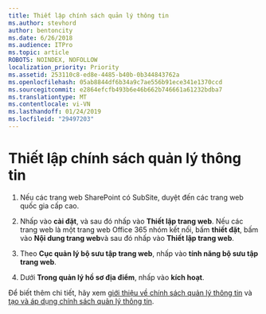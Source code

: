 ```yaml
---
title: Thiết lập chính sách quản lý thông tin
ms.author: stevhord
author: bentoncity
ms.date: 6/26/2018
ms.audience: ITPro
ms.topic: article
ROBOTS: NOINDEX, NOFOLLOW
localization_priority: Priority
ms.assetid: 253110c8-ed8e-4485-b40b-0b344843762a
ms.openlocfilehash: 05ab8844df6b34a9c7ae556b91ece341e1370ccd
ms.sourcegitcommit: e2864efcfb493b6e46b662b746661a61232bdba7
ms.translationtype: MT
ms.contentlocale: vi-VN
ms.lasthandoff: 01/24/2019
ms.locfileid: "29497203"
---
```

# <a name="set-up-information-management-policies"></a>Thiết lập chính sách quản lý thông tin

1. Nếu các trang web SharePoint có SubSite, duyệt đến các trang web quốc gia cấp cao.
    
2. Nhấp vào **cài đặt**, và sau đó nhấp vào **Thiết lập trang web**. Nếu các trang web là một trang web Office 365 nhóm kết nối, bấm **thiết đặt**, bấm vào **Nội dung trang web**và sau đó nhấp vào **Thiết lập trang web**.
    
3. Theo **Cục quản lý bộ sưu tập trang web**, nhấp vào **tính năng bộ sưu tập trang web**.
    
4. Dưới **Trong quản lý hồ sơ địa điểm**, nhấp vào **kích hoạt**.
    
Để biết thêm chi tiết, hãy xem [giới thiệu về chính sách quản lý thông tin](https://go.microsoft.com/fwlink/?linkid=404239) và [tạo và áp dụng chính sách quản lý thông tin](https://go.microsoft.com/fwlink/?linkid=2003916).
  

